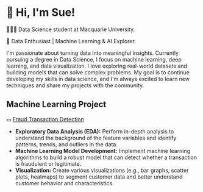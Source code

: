 # 👋 Hi, I'm Sue!
👩🏻‍💻 Data Science student at Macquarie University.

🎨 Data Enthusiast | Machine Learning & AI Explorer.

I'm passionate about turning data into meaningful insights. Currently pursuing a degree in Data Science, I focus on machine learning, deep learning, and data visualization. I love exploring real-world datasets and building models that can solve complex problems. My goal is to continue developing my skills in data science, and I'm always excited to learn new techniques and share my projects with the community.

## Machine Learning Project 
💵 [Fraud Transaction Detection](https://github.com/SueTan309/Fraud-Detection) <br/>
- **Exploratory Data Analysis (EDA):** Perform in-depth analysis to understand the background of the feature variables and identify patterns, trends, and outliers in the data.
- **Machine Learning Model Development:** Implement machine learning algorithms to build a robust model that can detect whether a transaction is fraudulent or legitimate.
- **Visualization:** Create various visualizations (e.g., bar graphs, scatter plots, heatmaps) to segment customer data and better understand customer behavior and characteristics.
